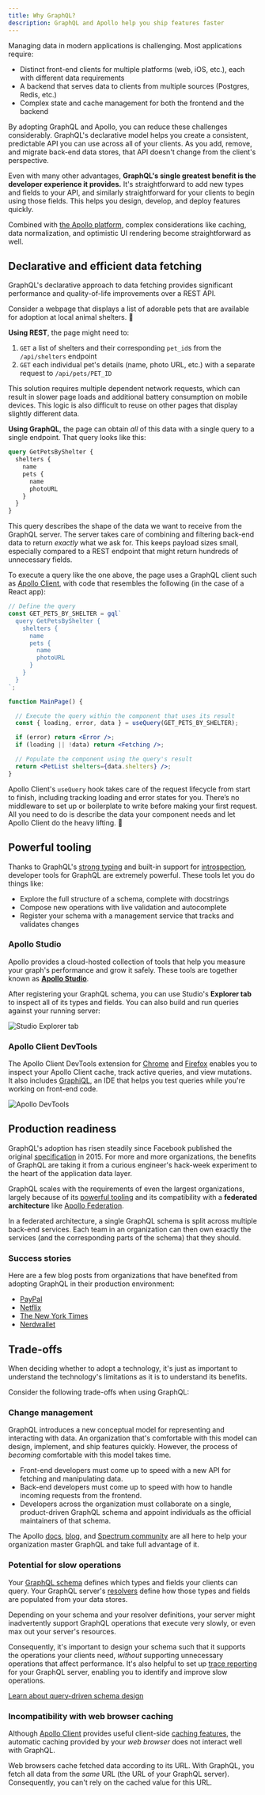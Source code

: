 ```yaml
---
title: Why GraphQL?
description: GraphQL and Apollo help you ship features faster
---
```


Managing data in modern applications is challenging. Most applications require:

* Distinct front-end clients for multiple platforms (web, iOS, etc.), each with different data requirements
* A backend that serves data to clients from multiple sources (Postgres, Redis, etc.)
* Complex state and cache management for both the frontend and the backend

By adopting GraphQL and Apollo, you can reduce these challenges considerably. GraphQL's declarative model helps you create a consistent, predictable API you can use across all of your clients. As you add, remove, and migrate back-end data stores, that API doesn't change from the client's perspective.

Even with many other advantages, **GraphQL's single greatest benefit is the developer experience it provides.** It's straightforward to add new types and fields to your API, and similarly straightforward for your clients to begin using those fields. This helps you design, develop, and deploy features quickly.

Combined with [the Apollo platform](./platform/), complex considerations like caching, data normalization, and optimistic UI rendering become straightforward as well.

## Declarative and efficient data fetching

GraphQL's declarative approach to data fetching provides significant performance and quality-of-life improvements over a REST API.

Consider a webpage that displays a list of adorable pets that are available for adoption at local animal shelters. 🐶

**Using REST**, the page might need to:

1. `GET` a list of shelters and their corresponding `pet_id`s from the `/api/shelters` endpoint
2. `GET` each individual pet's details (name, photo URL, etc.) with a separate request to `/api/pets/PET_ID`

This solution requires multiple dependent network requests, which can result in slower page loads and additional battery consumption on mobile devices. This logic is also difficult to reuse on other pages that display slightly different data.

**Using GraphQL**, the page can obtain _all_ of this data with a single query to a single endpoint. That query looks like this:

```graphql
query GetPetsByShelter {
  shelters {
    name
    pets {
      name
      photoURL
    }
  }
}
```

This query describes the shape of the data we want to receive from the GraphQL server. The server takes care of combining and filtering back-end data to return _exactly_ what we ask for. This keeps payload sizes small, especially compared to a REST endpoint that might return hundreds of unnecessary fields.

To execute a query like the one above, the page uses a GraphQL client such as [Apollo Client](https://www.apollographql.com/docs/react/), with code that resembles the following (in the case of a React app):

```jsx:title=mainpage.jsx
// Define the query
const GET_PETS_BY_SHELTER = gql`
  query GetPetsByShelter {
    shelters {
      name
      pets {
        name
        photoURL
      }
    }
  }
`;

function MainPage() {

  // Execute the query within the component that uses its result
  const { loading, error, data } = useQuery(GET_PETS_BY_SHELTER);

  if (error) return <Error />;
  if (loading || !data) return <Fetching />;

  // Populate the component using the query's result
  return <PetList shelters={data.shelters} />;
}
```

Apollo Client's `useQuery` hook takes care of the request lifecycle from start to finish, including tracking loading and error states for you. There’s no middleware to set up or boilerplate to write before making your first request. All you need to do is describe the data your component needs and let Apollo Client do the heavy lifting. 💪

## Powerful tooling

Thanks to GraphQL's [strong typing](https://graphql.org/learn/schema) and built-in support for  [introspection](https://graphql.org/learn/introspection/), developer tools for GraphQL are extremely powerful. These tools let you do things like:

* Explore the full structure of a schema, complete with docstrings
* Compose new operations with live validation and autocomplete
* Register your schema with a management service that tracks and validates changes

### Apollo Studio

Apollo provides a cloud-hosted collection of tools that help you measure your graph's performance and grow it safely. These tools are together known as [**Apollo Studio**](https://www.apollographql.com/docs/graph-manager/).

After registering your GraphQL schema, you can use Studio's **Explorer tab** to inspect all of its types and fields. You can also build and run queries against your running server:

<img src="../img/explorer-tab.jpg" alt="Studio Explorer tab" class="screenshot"></img>

### Apollo Client DevTools

The Apollo Client DevTools extension for [Chrome](https://chrome.google.com/webstore/detail/apollo-client-developer-t/jdkknkkbebbapilgoeccciglkfbmbnfm) and [Firefox](https://addons.mozilla.org/en-US/firefox/addon/apollo-developer-tools/) enables you to inspect your Apollo Client cache, track active queries, and view mutations. It also includes [GraphiQL](https://github.com/graphql/graphiql), an IDE that helps you test queries while you're working on front-end code.

<img src="../assets/dev-tools.png" alt="Apollo DevTools" class="screenshot"></img>

## Production readiness

GraphQL's adoption has risen steadily since Facebook published the original [specification](https://spec.graphql.org/) in 2015. For more and more organizations, the benefits of GraphQL are taking it from a curious engineer's hack-week experiment to the heart of the application data layer.

GraphQL scales with the requirements of even the largest organizations, largely because of its [powerful tooling](#powerful-tooling) and its compatibility with a **federated architecture** like [Apollo Federation](https://www.apollographql.com/docs/apollo-server/federation/introduction/).

In a federated architecture, a single GraphQL schema is split across multiple back-end services. Each team in an organization can then own exactly the services (and the corresponding parts of the schema) that they should.

### Success stories

Here are a few blog posts from organizations that have benefited from adopting GraphQL in their production environment:

* [PayPal](https://medium.com/paypal-engineering/scaling-graphql-at-paypal-b5b5ac098810)
* [Netflix](https://netflixtechblog.com/our-learnings-from-adopting-graphql-f099de39ae5f)
* [The New York Times](https://open.nytimes.com/the-new-york-times-now-on-apollo-b9a78a5038c)
* [Nerdwallet](https://www.nerdwallet.com/blog/engineering/getting-started-with-graphql-and-apollo-part-1/)

## Trade-offs

When deciding whether to adopt a technology, it's just as important to understand the technology's limitations as it is to understand its benefits.

Consider the following trade-offs when using GraphQL:

### Change management

GraphQL introduces a new conceptual model for representing and interacting with data. An organization that's comfortable with this model can design, implement, and ship features quickly. However, the process of _becoming_ comfortable with this model takes time.

* Front-end developers must come up to speed with a new API for fetching and manipulating data. 
* Back-end developers must come up to speed with how to handle incoming requests from the frontend.
* Developers across the organization must collaborate on a single, product-driven GraphQL schema and appoint individuals as the official maintainers of that schema.

The Apollo [docs](https://www.apollographql.com/docs/), [blog](https://www.apollographql.com/blog/), and [Spectrum community](https://spectrum.chat/apollo) are all here to help your organization master GraphQL and take full advantage of it.

### Potential for slow operations

Your [GraphQL schema](https://www.apollographql.com/docs/apollo-server/schema/schema/) defines which types and fields your clients can query. Your GraphQL server's [resolvers](https://www.apollographql.com/docs/apollo-server/data/resolvers/) define how those types and fields are populated from your data stores.

Depending on your schema and your resolver definitions, your server might inadvertently support GraphQL operations that execute very slowly, or even max out your server's resources.

Consequently, it's important to design your schema such that it supports the operations your clients need, _without_ supporting unnecessary operations that affect performance. It's also helpful to set up [trace reporting](https://www.apollographql.com/docs/graph-manager/setup-analytics/) for your GraphQL server, enabling you to identify and improve slow operations.

[Learn about query-driven schema design](https://www.apollographql.com/docs/apollo-server/schema/schema/#query-driven-schema-design)

### Incompatibility with web browser caching

Although [Apollo Client](https://www.apollographql.com/docs/react/) provides useful client-side [caching features](https://www.apollographql.com/docs/react/caching/cache-configuration/), the automatic caching provided by your _web browser_ does not interact well with GraphQL.

Web browsers cache fetched data according to its URL. With GraphQL, you fetch all data from the _same_ URL (the URL of your GraphQL server). Consequently, you can't rely on the cached value for this URL.

